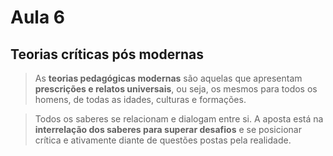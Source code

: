 # Aula 6

## Teorias críticas pós modernas

> As **teorias pedagógicas modernas** são aquelas que apresentam **prescrições e relatos universais**, ou seja, os mesmos para todos os homens, de todas as idades, culturas e formações.

> Todos os saberes se relacionam e dialogam entre si. A aposta está na **interrelação dos saberes para superar desafios** e se posicionar crítica e ativamente diante de questões postas pela realidade.
